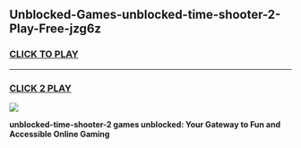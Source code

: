 
## Unblocked-Games-unblocked-time-shooter-2-Play-Free-jzg6z
<h3>
<a href="https://premium76.site?title=unblocked-time-shooter-2&ref=23A">CLICK TO PLAY</a></h3>
<hr>

<h3>
<a href="https://premium76.site?title=unblocked-time-shooter-2&ref=23A">CLICK 2 PLAY</a>
  
</h3>

<a href="https://premium76.site?title=unblocked-time-shooter-2&ref=23A"><img src="https://clearcache.store/games.png"></a>


**unblocked-time-shooter-2 games unblocked: Your Gateway to Fun and Accessible Online Gaming**
